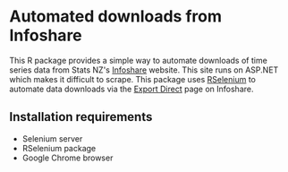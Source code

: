 # Automated downloads from Infoshare

This R package provides a simple way to automate downloads of time series data from Stats NZ's [Infoshare](https://www.stats.govt.nz/infoshare/default.aspx?AspxAutoDetectCookieSupport=1) website. This site runs on ASP.NET which makes it difficult to scrape. This package uses [RSelenium](https://cran.r-project.org/package=RSelenium) to automate data downloads via the [Export Direct](https://infoshare.stats.govt.nz/infoshare/exportdirect.aspx) page on Infoshare.

## Installation requirements
* Selenium server 
* RSelenium package
* Google Chrome browser
